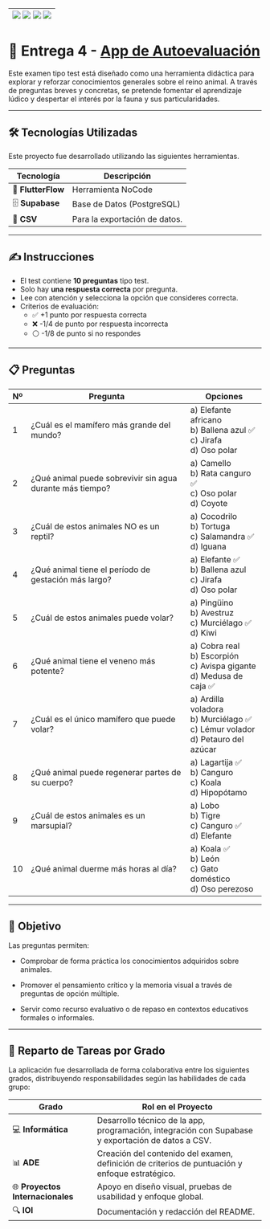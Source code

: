 | [![](https://img.shields.io/badge/-Inicio-FFF?style=flat&logo=Emlakjet&logoColor=black)](/README.md) [![](https://img.shields.io/badge/-Entrega_2-FFF?style=flat&logo=openstreetmap&logoColor=black)](/Entregas/Entrega-2/ModeloDeNegocio.md)  [![](https://img.shields.io/badge/-Entrega_3-FFF?style=flat&logo=openstreetmap&logoColor=black)](/Entregas/Entrega-3/DocumentoAnalisis.md)  [![](https://img.shields.io/badge/-Entrega_4-FFF?style=flat&logo=openstreetmap&logoColor=black)]()|
|:-:|

# 📄 Entrega 4 - [App de Autoevaluación](https://app-exam-grupo6.flutterflow.app/)

Este examen tipo test está diseñado como una herramienta didáctica para explorar y reforzar conocimientos generales sobre el reino animal. A través de preguntas breves y concretas, se pretende fomentar el aprendizaje lúdico y despertar el interés por la fauna y sus particularidades.

---

## 🛠️ Tecnologías Utilizadas

Este proyecto fue desarrollado utilizando las siguientes herramientas.

| Tecnología     | Descripción |
|----------------|-------------|
| 🚀 **FlutterFlow** | Herramienta NoCode |
| 🗄️ **Supabase**     | Base de Datos (PostgreSQL)  |
| 📄 **CSV**           | Para la exportación de datos.|

---

## ✍️ Instrucciones

- El test contiene **10 preguntas** tipo test.
- Solo hay **una respuesta correcta** por pregunta.
- Lee con atención y selecciona la opción que consideres correcta.
- Criterios de evaluación:
  - ✅ +1 punto por respuesta correcta  
  - ❌ -1/4 de punto por respuesta incorrecta  
  - ⚪ -1/8 de punto si no respondes 

---

## 📋 Preguntas 

| Nº | Pregunta | Opciones |
|----|----------|----------|
| 1 | ¿Cuál es el mamífero más grande del mundo? | a) Elefante africano <br> b) Ballena azul ✅ <br> c) Jirafa <br> d) Oso polar |
| 2 | ¿Qué animal puede sobrevivir sin agua durante más tiempo? | a) Camello <br> b) Rata canguro ✅ <br> c) Oso polar <br> d) Coyote |
| 3 | ¿Cuál de estos animales NO es un reptil? | a) Cocodrilo <br> b) Tortuga <br> c) Salamandra ✅ <br> d) Iguana |
| 4 | ¿Qué animal tiene el período de gestación más largo? | a) Elefante ✅ <br> b) Ballena azul <br> c) Jirafa <br> d) Oso polar |
| 5 | ¿Cuál de estos animales puede volar? | a) Pingüino <br> b) Avestruz <br> c) Murciélago ✅ <br> d) Kiwi |
| 6 | ¿Qué animal tiene el veneno más potente? | a) Cobra real <br> b) Escorpión <br> c) Avispa gigante <br> d) Medusa de caja ✅ |
| 7 | ¿Cuál es el único mamífero que puede volar? | a) Ardilla voladora <br> b) Murciélago ✅ <br> c) Lémur volador <br> d) Petauro del azúcar |
| 8 | ¿Qué animal puede regenerar partes de su cuerpo? | a) Lagartija ✅ <br> b) Canguro <br> c) Koala <br> d) Hipopótamo |
| 9 | ¿Cuál de estos animales es un marsupial? | a) Lobo <br> b) Tigre <br> c) Canguro ✅ <br> d) Elefante |
| 10 | ¿Qué animal duerme más horas al día? | a) Koala ✅ <br> b) León <br> c) Gato doméstico <br> d) Oso perezoso 

---

## 🎯 Objetivo 


Las preguntas permiten:

- Comprobar de forma práctica los conocimientos adquiridos sobre animales.

- Promover el pensamiento crítico y la memoria visual a través de preguntas de opción múltiple.

- Servir como recurso evaluativo o de repaso en contextos educativos formales o informales.


---


## 👥 Reparto de Tareas por Grado

La aplicación fue desarrollada de forma colaborativa entre los siguientes grados, distribuyendo responsabilidades según las habilidades de cada grupo:

| Grado                      | Rol en el Proyecto |
|----------------------------|---------------------|
| 💻 **Informática**          | Desarrollo técnico de la app, programación, integración con Supabase y exportación de datos a CSV. |
| 📊 **ADE**                  | Creación del contenido del examen, definición de criterios de puntuación y enfoque estratégico. |
| 🌐 **Proyectos Internacionales** | Apoyo en diseño visual, pruebas de usabilidad y enfoque global. |
| 🔍 **IOI**                  | Documentación y redacción del README. |

 
